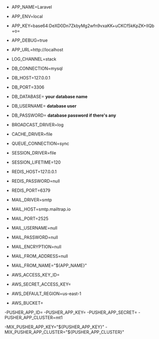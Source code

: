 - APP_NAME=Laravel
- APP_ENV=local
- APP_KEY=base64:DeXD0Dn7ZkbyMg2wfn9vxaKK+uCKCf5kKpZK+IIQb+o=
- APP_DEBUG=true
- APP_URL=http://localhost

- LOG_CHANNEL=stack

- DB_CONNECTION=mysql
- DB_HOST=127.0.0.1
- DB_PORT=3306
- DB_DATABASE= **your database name**
- DB_USERNAME= **database user**
- DB_PASSWORD= **database password if there's any**

- BROADCAST_DRIVER=log
- CACHE_DRIVER=file
- QUEUE_CONNECTION=sync
- SESSION_DRIVER=file
- SESSION_LIFETIME=120

- REDIS_HOST=127.0.0.1
- REDIS_PASSWORD=null
- REDIS_PORT=6379

- MAIL_DRIVER=smtp
- MAIL_HOST=smtp.mailtrap.io
- MAIL_PORT=2525
- MAIL_USERNAME=null
- MAIL_PASSWORD=null
- MAIL_ENCRYPTION=null
- MAIL_FROM_ADDRESS=null
- MAIL_FROM_NAME="${APP_NAME}"

- AWS_ACCESS_KEY_ID=
- AWS_SECRET_ACCESS_KEY=
- AWS_DEFAULT_REGION=us-east-1
- AWS_BUCKET=

-PUSHER_APP_ID=
-PUSHER_APP_KEY=
-PUSHER_APP_SECRET=
-PUSHER_APP_CLUSTER=mt1

-MIX_PUSHER_APP_KEY="${PUSHER_APP_KEY}"
-MIX_PUSHER_APP_CLUSTER="${PUSHER_APP_CLUSTER}"
